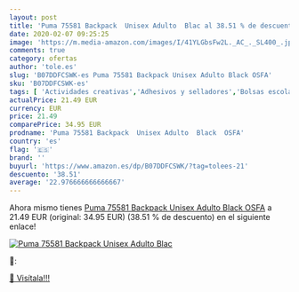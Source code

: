 ```yaml
---
layout: post
title: 'Puma 75581 Backpack  Unisex Adulto  Blac al 38.51 % de descuento'
date: 2020-02-07 09:25:25
image: 'https://m.media-amazon.com/images/I/41YLGbsFw2L._AC_._SL400_.jpg'
comments: true
category: ofertas
author: 'tole.es'
slug: 'B07DDFCSWK-es Puma 75581 Backpack Unisex Adulto Black OSFA'
sku: 'B07DDFCSWK-es'
tags: [ 'Actividades creativas','Adhesivos y selladores','Bolsas escolares','Bricolaje y herramientas','Cuchillos de cocina','Equipaje','Ferretería','Hogar y cocina','Juegos de cuchillos de cocina','Juguetes','Juguetes y juegos','Lápices de colores para niños','Material de escritura y dibujo para niños','Mochilas, estuches y sets escolares','Pegamentos instantáneos','Utensilios de cocina','backpack', ]
actualPrice: 21.49 EUR
currency: EUR
price: 21.49
comparePrice: 34.95 EUR
prodname: 'Puma 75581 Backpack  Unisex Adulto  Black  OSFA'
country: 'es'
flag: '🇪🇸'
brand: ''
buyurl: 'https://www.amazon.es/dp/B07DDFCSWK/?tag=tolees-21'
descuento: '38.51'
average: '22.976666666666667'
---
```


Ahora mismo tienes [Puma 75581 Backpack  Unisex Adulto  Black  OSFA](https://www.amazon.es/dp/B07DDFCSWK/?tag=tolees-21) a 21.49 EUR (original: 34.95 EUR) (38.51 %  de descuento) en el siguiente enlace!

[![Puma 75581 Backpack  Unisex Adulto  Blac](https://m.media-amazon.com/images/I/41YLGbsFw2L._AC_._SL400_.jpg)](https://www.amazon.es/dp/B07DDFCSWK/?tag=tolees-21)

🔎:


[🛒 Visítala!!!](https://www.amazon.es/dp/B07DDFCSWK/?tag=tolees-21)

